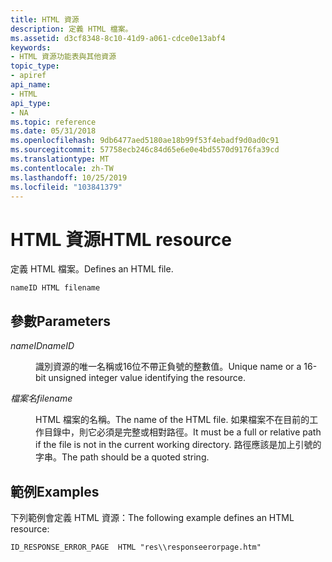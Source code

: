 ```yaml
---
title: HTML 資源
description: 定義 HTML 檔案。
ms.assetid: d3cf8348-8c10-41d9-a061-cdce0e13abf4
keywords:
- HTML 資源功能表與其他資源
topic_type:
- apiref
api_name:
- HTML
api_type:
- NA
ms.topic: reference
ms.date: 05/31/2018
ms.openlocfilehash: 9db6477aed5180ae18b99f53f4ebadf9d0ad0c91
ms.sourcegitcommit: 57758ecb246c84d65e6e0e4bd5570d9176fa39cd
ms.translationtype: MT
ms.contentlocale: zh-TW
ms.lasthandoff: 10/25/2019
ms.locfileid: "103841379"
---
```

# <a name="html-resource"></a><span data-ttu-id="852d8-104">HTML 資源</span><span class="sxs-lookup"><span data-stu-id="852d8-104">HTML resource</span></span>

<span data-ttu-id="852d8-105">定義 HTML 檔案。</span><span class="sxs-lookup"><span data-stu-id="852d8-105">Defines an HTML file.</span></span>

``` syntax
nameID HTML filename
```

## <a name="parameters"></a><span data-ttu-id="852d8-106">參數</span><span class="sxs-lookup"><span data-stu-id="852d8-106">Parameters</span></span>

<dl> <dt>

<span data-ttu-id="852d8-107"><span id="nameID"></span><span id="nameid"></span><span id="NAMEID"></span>*nameID*</span><span class="sxs-lookup"><span data-stu-id="852d8-107"><span id="nameID"></span><span id="nameid"></span><span id="NAMEID"></span>*nameID*</span></span>
</dt> <dd>

<span data-ttu-id="852d8-108">識別資源的唯一名稱或16位不帶正負號的整數值。</span><span class="sxs-lookup"><span data-stu-id="852d8-108">Unique name or a 16-bit unsigned integer value identifying the resource.</span></span>

</dd> <dt>

<span data-ttu-id="852d8-109"><span id="filename"></span><span id="FILENAME"></span>*檔案名*</span><span class="sxs-lookup"><span data-stu-id="852d8-109"><span id="filename"></span><span id="FILENAME"></span>*filename*</span></span>
</dt> <dd>

<span data-ttu-id="852d8-110">HTML 檔案的名稱。</span><span class="sxs-lookup"><span data-stu-id="852d8-110">The name of the HTML file.</span></span> <span data-ttu-id="852d8-111">如果檔案不在目前的工作目錄中，則它必須是完整或相對路徑。</span><span class="sxs-lookup"><span data-stu-id="852d8-111">It must be a full or relative path if the file is not in the current working directory.</span></span> <span data-ttu-id="852d8-112">路徑應該是加上引號的字串。</span><span class="sxs-lookup"><span data-stu-id="852d8-112">The path should be a quoted string.</span></span>

</dd> </dl>

## <a name="examples"></a><span data-ttu-id="852d8-113">範例</span><span class="sxs-lookup"><span data-stu-id="852d8-113">Examples</span></span>

<span data-ttu-id="852d8-114">下列範例會定義 HTML 資源：</span><span class="sxs-lookup"><span data-stu-id="852d8-114">The following example defines an HTML resource:</span></span>

``` syntax
ID_RESPONSE_ERROR_PAGE  HTML "res\\responseerorpage.htm"
```

 

 





